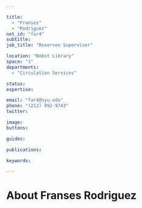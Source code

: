 ```yaml
---

title:
  - "Franses"
  - "Rodriguez"
net_id: "far4"
subtitle: 
job_title: "Reserves Supervisor"

location: "Bobst Library"
space: "1"
departments:
  - "Circulation Services"

status: 
expertise:

email: "far4@nyu.edu"
phone: "(212) 992-9743"
twitter: 

image: 
buttons:

guides:

publications:

keywords:

---
```


# About Franses Rodriguez


